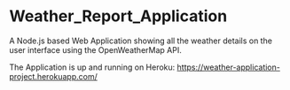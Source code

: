 # Weather_Report_Application
A Node.js based Web Application showing all the weather details on the user interface using the OpenWeatherMap API.

The Application is up and running on Heroku: https://weather-application-project.herokuapp.com/
